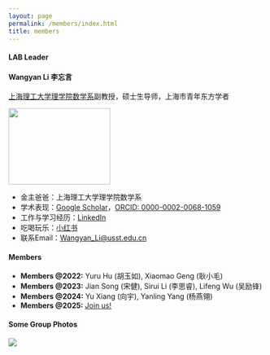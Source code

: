 ```yaml
---
layout: page
permalink: /members/index.html
title: members
---
```


#### LAB Leader

####  Wangyan Li 李忘言

[上海理工大学理学院数学系](https://lxy.usst.edu.cn/2022/0107/c2208a263867/page.htm)副教授，硕士生导师，上海市青年东方学者

<img src="https://usst-lilab.github.io/images/teams/life.jpg" class="floatpic" width="200" height="150">

- 金主爸爸：上海理工大学理学院数学系
- 学术表现：[Google Scholar](https://scholar.google.com/citations?user=UemwIpIAAAAJ)，[ORCID: 0000-0002-0068-1059](https://orcid.org/0000-0002-0068-1059)
- 工作与学习经历：[LinkedIn](https://www.linkedin.com/in/wangyan-li-69794692/?utm_source=share&utm_campaign=share_via&utm_content=profile&utm_medium=ios_app)
- 吃喝玩乐：[小红书](https://www.xiaohongshu.com/user/profile/5fefb40a0000000001005894?xhsshare=WeixinSession&appuid=5fefb40a0000000001005894&apptime=1713936430)
- 联系Email：<a href="mailto:Wangyan_Li@usst.edu.cn">Wangyan_Li@usst.edu.cn</a>

#### Members

- **Members @2022:** Yuru Hu (胡玉如), Xiaomao Geng (耿小毛)
- **Members @2023:** Jian Song (宋健), Sirui Li (李思睿), Lifeng Wu (吴励锋)
- **Members @2024:** Yu Xiang (向宇), Yanling Yang (杨燕翎)
- **Members @2025:** [Join us!](https://lxy.usst.edu.cn/2022/0107/c2208a263867/page.htm)<br>

#### Some Group Photos

<div class="center">
<img src="https://usst-lilab.github.io/images/teams/1.jpg">
</div>
